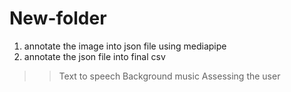 # New-folder

1. annotate the image into json file using mediapipe
2. annotate the json file into final csv

>> Text to speech
>> Background music
>> Assessing the user
>> 
